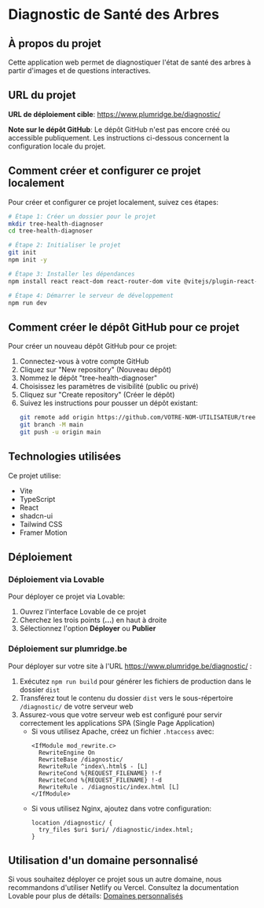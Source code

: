 
# Diagnostic de Santé des Arbres

## À propos du projet

Cette application web permet de diagnostiquer l'état de santé des arbres à partir d'images et de questions interactives.

## URL du projet

**URL de déploiement cible**: https://www.plumridge.be/diagnostic/

**Note sur le dépôt GitHub**: Le dépôt GitHub n'est pas encore créé ou accessible publiquement. Les instructions ci-dessous concernent la configuration locale du projet.

## Comment créer et configurer ce projet localement

Pour créer et configurer ce projet localement, suivez ces étapes:

```sh
# Étape 1: Créer un dossier pour le projet
mkdir tree-health-diagnoser
cd tree-health-diagnoser

# Étape 2: Initialiser le projet
git init
npm init -y

# Étape 3: Installer les dépendances
npm install react react-dom react-router-dom vite @vitejs/plugin-react-swc framer-motion tailwindcss postcss autoprefixer

# Étape 4: Démarrer le serveur de développement
npm run dev
```

## Comment créer le dépôt GitHub pour ce projet

Pour créer un nouveau dépôt GitHub pour ce projet:

1. Connectez-vous à votre compte GitHub
2. Cliquez sur "New repository" (Nouveau dépôt)
3. Nommez le dépôt "tree-health-diagnoser"
4. Choisissez les paramètres de visibilité (public ou privé)
5. Cliquez sur "Create repository" (Créer le dépôt)
6. Suivez les instructions pour pousser un dépôt existant:
   ```sh
   git remote add origin https://github.com/VOTRE-NOM-UTILISATEUR/tree-health-diagnoser.git
   git branch -M main
   git push -u origin main
   ```

## Technologies utilisées

Ce projet utilise:

- Vite
- TypeScript
- React
- shadcn-ui
- Tailwind CSS
- Framer Motion

## Déploiement

### Déploiement via Lovable

Pour déployer ce projet via Lovable:

1. Ouvrez l'interface Lovable de ce projet
2. Cherchez les trois points (**...**) en haut à droite
3. Sélectionnez l'option **Déployer** ou **Publier**

### Déploiement sur plumridge.be

Pour déployer sur votre site à l'URL https://www.plumridge.be/diagnostic/ :

1. Exécutez `npm run build` pour générer les fichiers de production dans le dossier `dist`
2. Transférez tout le contenu du dossier `dist` vers le sous-répertoire `/diagnostic/` de votre serveur web
3. Assurez-vous que votre serveur web est configuré pour servir correctement les applications SPA (Single Page Application)
   - Si vous utilisez Apache, créez un fichier `.htaccess` avec:
     ```
     <IfModule mod_rewrite.c>
       RewriteEngine On
       RewriteBase /diagnostic/
       RewriteRule ^index\.html$ - [L]
       RewriteCond %{REQUEST_FILENAME} !-f
       RewriteCond %{REQUEST_FILENAME} !-d
       RewriteRule . /diagnostic/index.html [L]
     </IfModule>
     ```
   - Si vous utilisez Nginx, ajoutez dans votre configuration:
     ```
     location /diagnostic/ {
       try_files $uri $uri/ /diagnostic/index.html;
     }
     ```

## Utilisation d'un domaine personnalisé

Si vous souhaitez déployer ce projet sous un autre domaine, nous recommandons d'utiliser Netlify ou Vercel. Consultez la documentation Lovable pour plus de détails: [Domaines personnalisés](https://docs.lovable.dev/tips-tricks/custom-domain/)
